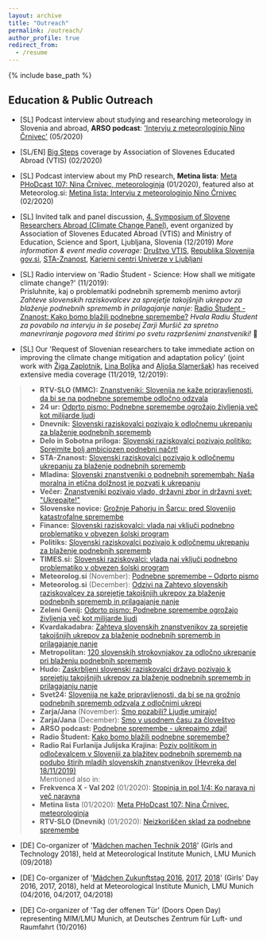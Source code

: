 ```yaml
---
layout: archive
title: "Outreach"
permalink: /outreach/
author_profile: true
redirect_from:
  - /resume
---
```


{% include base_path %}

## Education & Public Outreach 

* [SL] Podcast interview about studying and researching meteorology in Slovenia and abroad, **ARSO podcast**: ['Intervju z meteorologinjo Nino Črnivec'](http://www.meteo.si/uploads/probase/www/fproduct/media/sl/podcast/podcast_20200520_ep040.mp3) (05/2020)

* [SL/EN] [Big Steps](https://www.facebook.com/dvtis/photos/a.1017215245070418/1956902154435051/?type=3&theater) coverage by Association of Slovenes Educated Abroad (VTIS) (02/2020)

* [SL] Podcast interview about my PhD research, **Metina lista**: [Meta PHoDcast 107: Nina Črnivec, meteorologinja](https://metinalista.si/meta-phodcast-107-nina-crnivec-meteorologinja/) (01/2020), featured also at Meteorolog.si: [Metina lista: Intervju z meteorologinjo Nino Črnivec](http://meteorolog.si/index.php/2020/02/03/metina-lista-intervju-z-meteorologinjo-nino-crnivec/) (02/2020)<br/> 

* [SL] Invited talk and panel discussion, [4. Symposium of Slovene Researchers Abroad (Climate Change Panel)](https://www.drustvovtis.si/4-simpozij-slovenskih-raziskovalcev-v-tujini/), event organized by Association of Slovenes Educated Abroad (VTIS) and Ministry of Education, Science and Sport, Ljubljana, Slovenia (12/2019) _More information & event media coverage:_
[Društvo VTIS](https://www.drustvovtis.si/za-nami-ze-4-simpozij-slovenskih-raziskovalcev-v-tujini/),
[Republika Slovenija gov.si](https://www.gov.si/dogodki/2019-12-23-4-simpozij-slovenskih-raziskovalcev-v-tujini/),
[STA-Znanost](http://znanost.sta.si/2711367/simpozij-slovenskih-raziskovalcev-v-tujini-v-luci-krozenja-znanja),
[Karierni centri Univerze v Ljubljani](https://kc.uni-lj.si/novice/4-simpozij-slovenskih-raziskovalcev-v-tujini.html)<br/> 

* [SL] Radio interview on 'Radio Študent - Science: How shall we mitigate climate change?' (11/2019):<br/> 
Prisluhnite, kaj o problematiki podnebnih sprememb menimo avtorji _Zahteve slovenskih raziskovalcev za sprejetje takojšnjih ukrepov za blaženje podnebnih sprememb in prilagajanje nanje_: [Radio Študent - Znanost: Kako bomo blažili podnebne spremembe?](https://radiostudent.si/znanost/zr-intervju/kako-bomo-bla%C5%BEili-podnebne-spremembe?fbclid=IwAR2y3n6dfT9tYwNvE19qQpJQxxlx4NXMCNswiruB8Ier-CspBRPHdpXCQM4) _Hvala Radiu Študent za povabilo na intervju in še posebej Zarji Muršič za spretno manevriranje pogovora med štirimi po svetu razpršenimi znanstveniki!_ 🙂

* [SL] Our 'Request of Slovenian researchers to take immediate action on improving the climate change mitigation and adaptation policy' (joint work with [Žiga Zaplotnik](https://zaplotnik.github.io/), [Lina Boljka](https://lina-boljka.github.io/) and [Aljoša Slameršak](https://ictaweb.uab.cat/personal_detail.php?id=4088)) has received extensive media coverage (11/2019, 12/2019):
> - **RTV-SLO (MMC):** [Znanstveniki: Slovenija ne kaže pripravljenosti, da bi se na podnebne spremembe odločno odzvala](https://www.rtvslo.si/okolje/novice/znanstveniki-slovenija-ne-kaze-pripravljenosti-da-bi-se-na-podnebne-spremembe-odlocno-odzvala/504612?fbclid=IwAR2Px1cLtDykMJxNszkG6MI1QDOM2LneGWqK70LchAvEST9RBr_VWVjM-7Y)<br/> 
> - **24 ur:** [Odprto pismo: Podnebne spremembe ogrožajo življenja več kot milijarde ljudi](https://www.24ur.com/novice/slovenija/razocarani-slovenski-znanstveniki-politiki-se-ne-zavedajo-resnosti-problema.html)<br/> 
> - **Dnevnik:** [Slovenski raziskovalci pozivajo k odločnemu ukrepanju za blaženje podnebnih sprememb](https://www.dnevnik.si/1042913601/slovenija/slovenski-raziskovalci-pozivajo-k-odlocnemu-ukrepanju-za-blazenje-podnebnih-sprememb)<br/> 
> - **Delo in Sobotna priloga:** [Slovenski raziskovalci pozivajo politiko: Sprejmite bolj ambiciozen podnebni načrt!](https://www.delo.si/novice/okolje/slovenski-raziskovalci-pozivajo-politiko-sprejmite-bolj-ambiciozen-podnebni-nacrt-247970.html)<br/>  
> - **STA-Znanost:** [Slovenski raziskovalci pozivajo k odločnemu ukrepanju za blaženje podnebnih sprememb](http://znanost.sta.si/2696264/slovenski-raziskovalci-pozivajo-k-odlocnemu-ukrepanju-za-blazenje-podnebnih-sprememb)<br/> 
> - **Mladina:** [Slovenski znanstveniki o podnebnih spremembah: Naša moralna in etična dolžnost je pozvati k ukrepanju](https://www.mladina.si/194097/slovenski-znanstveniki-o-podnebnih-spremembah-nasa-moralna-in-eticna-dolznost-je-pozvati-k-ukr/)<br/>  
> - **Večer:** [Znanstveniki pozivajo vlado, državni zbor in državni svet: "Ukrepajte!"](https://www.vecer.com/znanstveniki-pozivajo-vlado-drzavni-zbor-in-drzavni-svet-ukrepajte-10089051)<br/> 
> - **Slovenske novice:** [Grožnje Pahorju in Šarcu: pred Slovenijo katastrofalne spremembe](https://www.slovenskenovice.si/novice/slovenija/clanek/groznje-pahorju-in-sarcu-pred-slovenijo-katastrofalne-spremembe-247919)<br/>  
> - **Finance:** [Slovenski raziskovalci: vlada naj vključi podnebno problematiko v obvezen šolski program](https://oe.finance.si/8954794)<br/> 
> - **Politiks:** [Slovenski raziskovalci pozivajo k odločnemu ukrepanju za blaženje podnebnih sprememb](http://www.politikis.si/2019/11/slovenski-raziskovalci-pozivajo-k-odlocnemu-ukrepanju-za-blazenje-podnebnih-sprememb/)<br/> 
> - **TIMES.si:** [Slovenski raziskovalci: vlada naj vključi podnebno problematiko v obvezen šolski program](http://www.times.si/slovenija/slovenski-raziskovalci-vlada-naj-vkljuci-podnebno-problematiko-v-obvezen-solski-program--8eab3057b4f399f34eedc14a0423913804034be6.html)<br/> 
> - **Meteorolog.si** (November): [Podnebne spremembe – Odprto pismo](http://meteorolog.si/index.php/2019/11/11/podnebne-spremembe-odprto-pismo/)<br/> 
> - **Meteorolog.si** (December): [Odzivi na Zahtevo slovenskih raziskovalcev za sprejetje takojšnjih ukrepov za blaženje podnebnih sprememb in prilagajanje nanje](http://meteorolog.si/index.php/2019/12/13/odzivi-na-zahtevo-slovenskih-raziskovalcev-za-sprejetje-takojsnjih-ukrepov-za-blazenje-podnebnih-sprememb-in-prilagajanje-nanje/)<br/> 
> - **Zeleni Genij:** [Odprto pismo: Podnebne spremembe ogrožajo življenja več kot milijarde ljudi](https://zelenigenij.24ur.com/odprto-pismo-podnebne-spremembe-ogrozajo-zivljenja-vec-kot-milijarde-ljudi.html)<br/> 
> - **Kvardakadabra:** [Zahteva slovenskih znanstvenikov za sprejetje takojšnjih ukrepov  za blaženje podnebnih sprememb in prilagajanje nanje](https://www.scribd.com/document/434444707/Zahteva-slovenskih-znanstvenikov-za-sprejetje-takoj%C5%A1njih-ukrepov-za-bla%C5%BEenje-podnebnih-sprememb-in-prilagajanje-nanje?fbclid=IwAR07Noqc0WUfEeGxoe44hf0LuPNbSMlc3NKxCK9OCj7hNXaymeyW7ozgUGg)<br/> 
> - **Metropolitan:** [120 slovenskih strokovnjakov za odločno ukrepanje pri blaženju podnebnih sprememb](https://www.metropolitan.si/aktualno/120-slovenskih-strokovnjakov-za-odlocno-ukrepanje-pri-blazenju-podnebnih-sprememb/)<br/> 
> - **Hudo:** [Zaskrbljeni slovenski raziskovalci državo pozivajo k sprejetju takojšnjih ukrepov za blaženje podnebnih sprememb in prilagajanju nanje](https://hudo.com/si/2019/11/11/zaskrbljeni-slovenski-raziskovalci-drzavo-pozivajo-k-sprejetju-takojsnjih-ukrepov-za-blazenje-podnebnih-sprememb-prilagajanju-nanje/)<br/> 
> - **Svet24:** [Slovenija ne kaže pripravljenosti, da bi se na grožnjo podnebnih sprememb odzvala z odločnimi ukrepi](https://novice.svet24.si/clanek/novice/svet/5df8e1f62d92a/slovenija-ne-kaze-pripravljenosti-da-bi-se-na-groznjo-podnebnih-sprememb-odzvala-z-odlocnimi-ukrepi)<br/> 
> - **Zarja/Jana** (November): [Smo pozabili? Ljudje umirajo!](https://revijazarja.si/clanek/ljudje/5dd2bb059e1b5/smo-pozabili-ljudje-umirajo)<br/> 
> - **Zarja/Jana** (December): [Smo v usodnem času za človeštvo](https://revijazarja.si/clanek/zgodbe/5dee3441f3ac2/smo-v-usodnem-casu-za-clovestvo)<br/> 
> - **ARSO podcast:** [Podnebne spremembe - ukrepajmo zdaj!](https://meteo.arso.gov.si/uploads/probase/www/fproduct/media/sl/podcast/podcast_20191204_ep027.mp3)<br/> 
> - **Radio Študent:** [Kako bomo blažili podnebne spremembe?](https://radiostudent.si/znanost/zr-intervju/kako-bomo-bla%C5%BEili-podnebne-spremembe)<br/> 
> - **Radio Rai Furlanija Julijska Krajina:** [Poziv politikom in odločevalcem v Sloveniji za blažitev podnebnih sprememb na podubo štirih mladih slovenskih znanstvenikov (Hevreka del 18/11/2019)](http://www.rai.it/dl/portali/site/articolo/ContentItem-99a019aa-ca1e-4865-b5e0-bc047ac1bab4.html)<br/> 
  Mentioned also in:
> - **Frekvenca X - Val 202** (01/2020): [Stopinja in pol 1/4: Ko narava ni več naravna](https://val202.rtvslo.si/2019/12/frekvenca-x-177/)<br/> 
> - **Metina lista** (01/2020): [Meta PHoDcast 107: Nina Črnivec, meteorologinja](https://metinalista.si/meta-phodcast-107-nina-crnivec-meteorologinja/)<br/> 
> - **RTV-SLO (Dnevnik)** (01/2020): [Neizkoriščen sklad za podnebne spremembe](https://4d.rtvslo.si/arhiv/dnevnik/174665542/00:00:00)<br/> 


* [DE] Co-organizer of '[Mädchen machen Technik 2018](https://www.wavestoweather.de/equal_opportunity/activities/maedchenmachentechnik2018/index.html)' (Girls and Technology 2018), held at Meteorological Institute Munich, LMU Munich (09/2018)<br/>

* [DE] Co-organizer of '[Mädchen Zukunftstag 2016](https://www.wavestoweather.de/equal_opportunity/activities/girls_day_2016/index.html), [2017](https://www.wavestoweather.de/equal_opportunity/activities/girls_day_2017/index.html), [2018](https://www.wavestoweather.de/equal_opportunity/activities/girlsday-2018/index.html)' (Girls' Day 2016, 2017, 2018), held at Meteorological Institute Munich, LMU Munich (04/2016, 04/2017, 04/2018)<br/>

* [DE] Co-organizer of 'Tag der offenen Tür' (Doors Open Day) representing MIM/LMU Munich, at Deutsches Zentrum für Luft- und Raumfahrt (10/2016)







